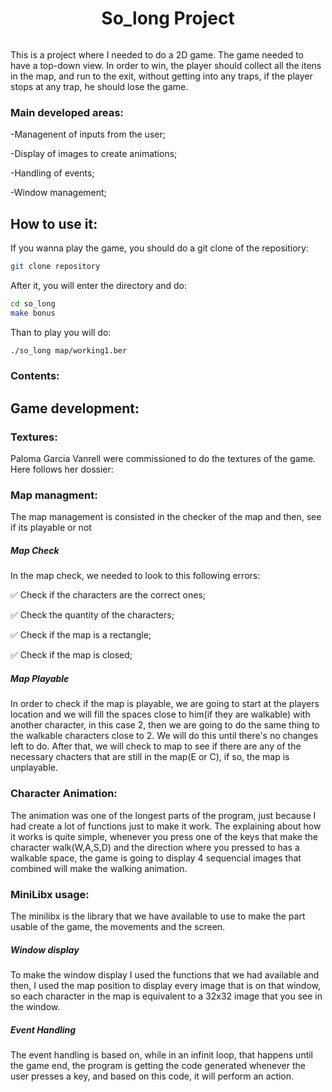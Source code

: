 <h1 align="center"> So_long Project </h1>
<img SRC=""game.gif>

<p> This is a project where I needed to do a 2D game. The game needed to have a top-down view. In order to win, the player should collect all the itens in the map, and run to the exit, without getting into any traps, if the player stops at
any trap, he should lose the game.</p>
<p></p>


### Main developed areas:
<p>  -Managenent of inputs from the user;</p>
<p>  -Display of images to create animations;</p>
<p>  -Handling of events;</p>
<p>  -Window management;</p>


## How to use it:
If you wanna play the game, you should do a git clone of the repositiory:
```bash
git clone repository
```
After it, you will enter the directory and do:
```bash
cd so_long
make bonus
```
Than to play you will do:
```bash
./so_long map/working1.ber
```

### Contents:
<l>

  
## Game development:

### Textures:
<p> Paloma Garcia Vanrell were commissioned to do the textures of the game. Here follows her dossier:</p>


### Map managment:
<p> The map management is consisted in the checker of the map and then, see if its playable or not</p>


##### Map Check
<p> In the map check, we needed to look to this following errors: </p>
<p> ✅ Check if the characters are the correct ones; </p>
<p> ✅ Check the quantity of the characters;</p>
<p> ✅ Check if the map is a rectangle;</p>
<p> ✅ Check if the map is closed;</p>

##### Map Playable
<p> In order to check if the map is playable, we are going to start at the players location and we will fill the spaces close to him(if they are walkable) with another character,
in this case 2, then we are going to do the same thing to the walkable characters close to 2. We will do this until there's no changes left to do. After that, we will check to map
to see if there are any of the necessary chacters that are still in the map(E or C), if so, the map is unplayable.</p>

### Character Animation:
<p> The animation was one of the longest parts of the program, just because I had create a lot of functions just to make it work. The explaining about how it works is quite simple, whenever you press one of the keys that make the character walk(W,A,S,D) and the direction where you pressed to has a walkable space, the game is going to display 4 sequencial images that combined will make the walking animation.</p>

### MiniLibx usage:
<p> The minilibx is the library that we have available to use to make the part usable of the game, the movements and the screen. </p>

##### Window display
<p> To make the window display I used the functions that we had available and then, I used the map position to display every image that is on that window, so each character in the map is equivalent to a 32x32 image that you see in the window.</p>

##### Event Handling
<p> The event handling is based on, while in an infinit loop, that happens until the game end, the program is getting the code generated whenever the user presses a key, and based on this code, it will perform an action. </p>

